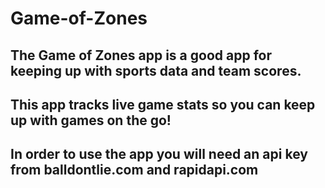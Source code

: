 # Game-of-Zones
## The Game of Zones app is a good app for keeping up with sports data and team scores. 
## This app tracks live game stats so you can keep up with games on the go!
## In order to use the app you will need an api key from balldontlie.com and rapidapi.com